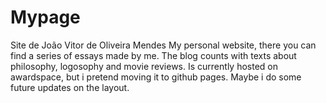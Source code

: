 # Mypage
Site de João Vitor de Oliveira Mendes
My personal website, there you can find a series of essays made by me.
The blog counts with texts about philosophy, logosophy and movie reviews.
Is currently hosted on awardspace, but i pretend moving it to github pages.
Maybe i do some future updates on the layout.

